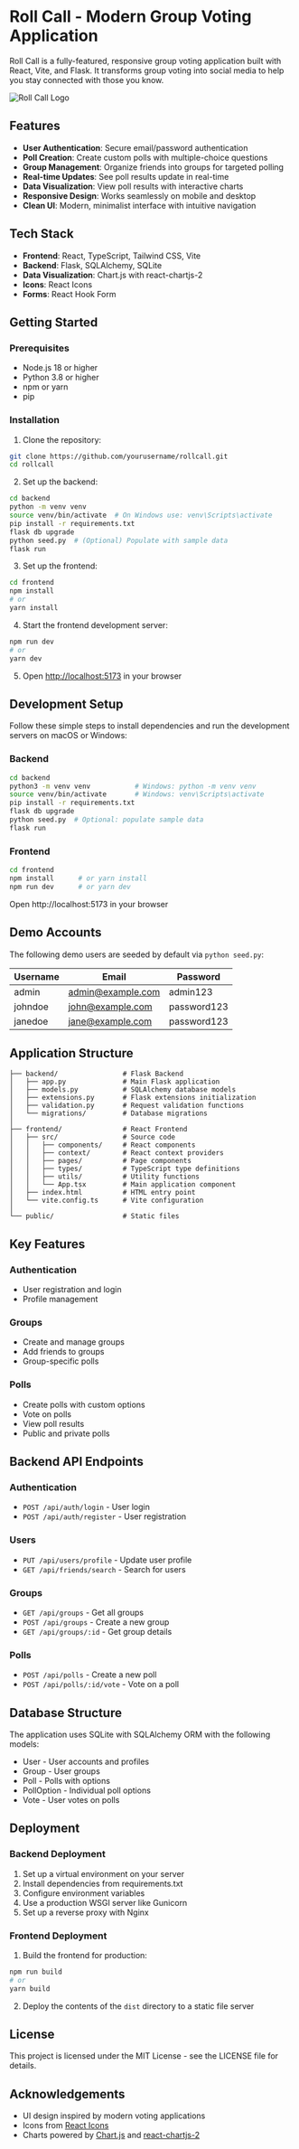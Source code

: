 # Roll Call - Modern Group Voting Application

Roll Call is a fully-featured, responsive group voting application built with React, Vite, and Flask. It transforms group voting into social media to help you stay connected with those you know.

![Roll Call Logo](public/rollcallimg.png)

## Features

- **User Authentication**: Secure email/password authentication
- **Poll Creation**: Create custom polls with multiple-choice questions
- **Group Management**: Organize friends into groups for targeted polling
- **Real-time Updates**: See poll results update in real-time
- **Data Visualization**: View poll results with interactive charts
- **Responsive Design**: Works seamlessly on mobile and desktop
- **Clean UI**: Modern, minimalist interface with intuitive navigation

## Tech Stack

- **Frontend**: React, TypeScript, Tailwind CSS, Vite
- **Backend**: Flask, SQLAlchemy, SQLite
- **Data Visualization**: Chart.js with react-chartjs-2
- **Icons**: React Icons
- **Forms**: React Hook Form

## Getting Started

### Prerequisites

- Node.js 18 or higher
- Python 3.8 or higher
- npm or yarn
- pip

### Installation

1. Clone the repository:
```bash
git clone https://github.com/yourusername/rollcall.git
cd rollcall
```

2. Set up the backend:
```bash
cd backend
python -m venv venv
source venv/bin/activate  # On Windows use: venv\Scripts\activate
pip install -r requirements.txt
flask db upgrade
python seed.py  # (Optional) Populate with sample data
flask run
```

3. Set up the frontend:
```bash
cd frontend
npm install
# or
yarn install
```

4. Start the frontend development server:
```bash
npm run dev
# or
yarn dev
```

5. Open [http://localhost:5173](http://localhost:5173) in your browser

## Development Setup

Follow these simple steps to install dependencies and run the development servers on macOS or Windows:

### Backend

```bash
cd backend
python3 -m venv venv           # Windows: python -m venv venv
source venv/bin/activate       # Windows: venv\Scripts\activate
pip install -r requirements.txt
flask db upgrade
python seed.py  # Optional: populate sample data
flask run
```

### Frontend

```bash
cd frontend
npm install      # or yarn install
npm run dev      # or yarn dev
```

Open http://localhost:5173 in your browser

## Demo Accounts

The following demo users are seeded by default via `python seed.py`:

| Username | Email               | Password      |
|----------|---------------------|---------------|
| admin    | admin@example.com   | admin123      |
| johndoe  | john@example.com    | password123   |
| janedoe  | jane@example.com    | password123   |

## Application Structure

```
├── backend/                # Flask Backend
│   ├── app.py              # Main Flask application
│   ├── models.py           # SQLAlchemy database models
│   ├── extensions.py       # Flask extensions initialization
│   ├── validation.py       # Request validation functions
│   └── migrations/         # Database migrations
│
├── frontend/               # React Frontend
│   ├── src/                # Source code
│   │   ├── components/     # React components
│   │   ├── context/        # React context providers
│   │   ├── pages/          # Page components
│   │   ├── types/          # TypeScript type definitions
│   │   ├── utils/          # Utility functions
│   │   └── App.tsx         # Main application component
│   ├── index.html          # HTML entry point
│   └── vite.config.ts      # Vite configuration
│
└── public/                 # Static files
```

## Key Features

### Authentication
- User registration and login
- Profile management

### Groups
- Create and manage groups
- Add friends to groups
- Group-specific polls

### Polls
- Create polls with custom options
- Vote on polls
- View poll results
- Public and private polls

## Backend API Endpoints

### Authentication
- `POST /api/auth/login` - User login
- `POST /api/auth/register` - User registration

### Users
- `PUT /api/users/profile` - Update user profile
- `GET /api/friends/search` - Search for users

### Groups
- `GET /api/groups` - Get all groups
- `POST /api/groups` - Create a new group
- `GET /api/groups/:id` - Get group details

### Polls
- `POST /api/polls` - Create a new poll
- `POST /api/polls/:id/vote` - Vote on a poll

## Database Structure

The application uses SQLite with SQLAlchemy ORM with the following models:
- User - User accounts and profiles
- Group - User groups
- Poll - Polls with options
- PollOption - Individual poll options
- Vote - User votes on polls

## Deployment

### Backend Deployment
1. Set up a virtual environment on your server
2. Install dependencies from requirements.txt
3. Configure environment variables
4. Use a production WSGI server like Gunicorn
5. Set up a reverse proxy with Nginx

### Frontend Deployment
1. Build the frontend for production:
```bash
npm run build
# or
yarn build
```
2. Deploy the contents of the `dist` directory to a static file server

## License

This project is licensed under the MIT License - see the LICENSE file for details.

## Acknowledgements

- UI design inspired by modern voting applications
- Icons from [React Icons](https://react-icons.github.io/react-icons/)
- Charts powered by [Chart.js](https://www.chartjs.org/) and [react-chartjs-2](https://react-chartjs-2.js.org/)
